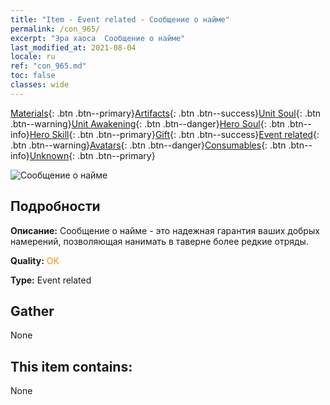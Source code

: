 ```yaml
---
title: "Item - Event related - Сообщение о найме"
permalink: /con_965/
excerpt: "Эра хаоса  Сообщение о найме"
last_modified_at: 2021-08-04
locale: ru
ref: "con_965.md"
toc: false
classes: wide
---
```

 [Materials](/ItemsRU/){: .btn .btn--primary}[Artifacts](/ItemsRU/Artifacts/){: .btn .btn--success}[Unit Soul](/ItemsRU/UnitSoul/){: .btn .btn--warning}[Unit Awakening](/ItemsRU/UnitAwakening/){: .btn .btn--danger}[Hero Soul](/ItemsRU/HeroSoul/){: .btn .btn--info}[Hero Skill](/ItemsRU/HeroSkill/){: .btn .btn--primary}[Gift](/ItemsRU/Gift/){: .btn .btn--success}[Event related](/ItemsRU/Events/){: .btn .btn--warning}[Avatars](/ItemsRU/Avatars/){: .btn .btn--danger}[Consumables](/ItemsRU/Consumables/){: .btn .btn--info}[Unknown](/ItemsRU/Unknown/){: .btn .btn--primary}

 ![Сообщение о найме](/images/t/i_40901.png)

## Подробности
 **Описание:** Сообщение о найме - это надежная гарантия ваших добрых намерений, позволяющая нанимать в таверне более редкие отряды.

 **Quality:** <span style="color: #FF8C00">OK</span>

 **Type:** Event related

## Gather

  None

## This item contains:

  None

